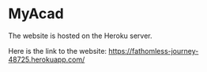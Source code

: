 # MyAcad


The website is hosted on the Heroku server.

Here is the link to the website: 
https://fathomless-journey-48725.herokuapp.com/
